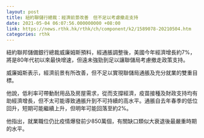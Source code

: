 ```yaml
---
layout: post
title: 紐約聯儲行總裁：經濟前景改善　但不足以考慮撤走支持
date: 2021-05-04 06:07:56.000000000 +08:00
link: https://news.rthk.hk/rthk/ch/component/k2/1589078-20210504.htm
categories: rthk
---
```


紐約聯邦儲備銀行總裁威廉姆斯預料，經通脹調整後，美國今年經濟增長約7%，將是80年代初以來最快增速，但遠未強勁到足以讓聯儲局考慮撤走政策支持。

威廉姆斯表示，經濟前景有所改善，但不足以實現聯儲局通脹及充分就業的雙重目標。

他說，低利率可帶動耐用品及房屋需求，從而支撐經濟，疫苗接種及財政支持均有助經濟增長，但不太可能導致通脹升到不可持續的高水平。通脹自去年春季的低位回升，短期可能繼續上升，但明年可能回落至約2%。

他指出，就業職位仍比疫情爆發前少850萬個，有關缺口類似大衰退後最嚴重時期的水平。
